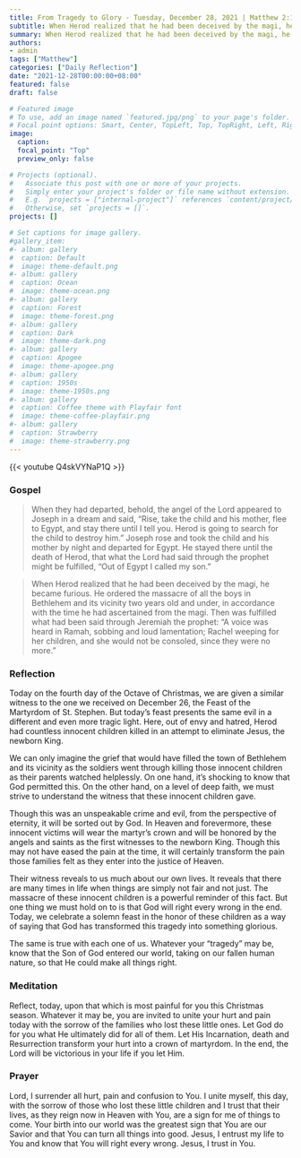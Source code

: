 ```yaml
---
title: From Tragedy to Glory - Tuesday, December 28, 2021 | Matthew 2:13-18
subtitle: When Herod realized that he had been deceived by the magi, he became furious.  He ordered the massacre of all the boys in Bethlehem and its vicinity two years old and under, in accordance with the time he had ascertained from the magi.
summary: When Herod realized that he had been deceived by the magi, he became furious.  He ordered the massacre of all the boys in Bethlehem and its vicinity two years old and under, in accordance with the time he had ascertained from the magi.
authors:
- admin
tags: ["Matthew"]
categories: ["Daily Reflection"]
date: "2021-12-28T00:00:00+08:00"
featured: false
draft: false

# Featured image
# To use, add an image named `featured.jpg/png` to your page's folder.
# Focal point options: Smart, Center, TopLeft, Top, TopRight, Left, Right, BottomLeft, Bottom, BottomRight
image:
  caption:
  focal_point: "Top"
  preview_only: false

# Projects (optional).
#   Associate this post with one or more of your projects.
#   Simply enter your project's folder or file name without extension.
#   E.g. `projects = ["internal-project"]` references `content/project/deep-learning/index.md`.
#   Otherwise, set `projects = []`.
projects: []

# Set captions for image gallery.
#gallery_item:
#- album: gallery
#  caption: Default
#  image: theme-default.png
#- album: gallery
#  caption: Ocean
#  image: theme-ocean.png
#- album: gallery
#  caption: Forest
#  image: theme-forest.png
#- album: gallery
#  caption: Dark
#  image: theme-dark.png
#- album: gallery
#  caption: Apogee
#  image: theme-apogee.png
#- album: gallery
#  caption: 1950s
#  image: theme-1950s.png
#- album: gallery
#  caption: Coffee theme with Playfair font
#  image: theme-coffee-playfair.png
#- album: gallery
#  caption: Strawberry
#  image: theme-strawberry.png
---
```


{{< youtube Q4skVYNaP1Q >}}

### Gospel
> When they had departed, behold, the angel of the Lord appeared to Joseph in a dream and said, “Rise, take the child and his mother, flee to Egypt, and stay there until I tell you. Herod is going to search for the child to destroy him.” Joseph rose and took the child and his mother by night and departed for Egypt. He stayed there until the death of Herod, that what the Lord had said through the prophet might be fulfilled, “Out of Egypt I called my son.”

> When Herod realized that he had been deceived by the magi, he became furious. He ordered the massacre of all the boys in Bethlehem and its vicinity two years old and under, in accordance with the time he had ascertained from the magi. Then was fulfilled what had been said through Jeremiah the prophet: “A voice was heard in Ramah, sobbing and loud lamentation; Rachel weeping for her children, and she would not be consoled, since they were no more.”

### Reflection
Today on the fourth day of the Octave of Christmas, we are given a similar witness to the one we received on December 26, the Feast of the Martyrdom of St. Stephen.  But today’s feast presents the same evil in a different and even more tragic light.  Here, out of envy and hatred, Herod had countless innocent children killed in an attempt to eliminate Jesus, the newborn King.  

We can only imagine the grief that would have filled the town of Bethlehem and its vicinity as the soldiers went through killing those innocent children as their parents watched helplessly.  On one hand, it’s shocking to know that God permitted this.  On the other hand, on a level of deep faith, we must strive to understand the witness that these innocent children gave.

Though this was an unspeakable crime and evil, from the perspective of eternity, it will be sorted out by God.  In Heaven and forevermore, these innocent victims will wear the martyr’s crown and will be honored by the angels and saints as the first witnesses to the newborn King.  Though this may not have eased the pain at the time, it will certainly transform the pain those families felt as they enter into the justice of Heaven.

Their witness reveals to us much about our own lives.  It reveals that there are many times in life when things are simply not fair and not just.  The massacre of these innocent children is a powerful reminder of this fact.  But one thing we must hold on to is that God will right every wrong in the end.  Today, we celebrate a solemn feast in the honor of these children as a way of saying that God has transformed this tragedy into something glorious.  

The same is true with each one of us.  Whatever your “tragedy” may be, know that the Son of God entered our world, taking on our fallen human nature, so that He could make all things right.  

### Meditation
Reflect, today, upon that which is most painful for you this Christmas season.  Whatever it may be, you are invited to unite your hurt and pain today with the sorrow of the families who lost these little ones.  Let God do for you what He ultimately did for all of them.  Let His Incarnation, death and Resurrection transform your hurt into a crown of martyrdom.  In the end, the Lord will be victorious in your life if you let Him.

### Prayer
Lord, I surrender all hurt, pain and confusion to You.  I unite myself, this day, with the sorrow of those who lost these little children and I trust that their lives, as they reign now in Heaven with You, are a sign for me of things to come.  Your birth into our world was the greatest sign that You are our Savior and that You can turn all things into good.  Jesus, I entrust my life to You and know that You will right every wrong.  Jesus, I trust in You.
